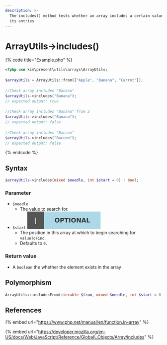```yaml
---
description: >-
  The includes() method tests whether an array includes a certain value among
  its entries
---
```


# ArrayUtils-&gt;includes\(\)

{% code title="Example.php" %}
```php
<?php use kim\present\utils\arrays\ArrayUtils;

$arrayUtils = ArrayUtils::from(["Apple", "Banana", "Carrot"]);

//Check array includes "Banana"
$arrayUtils->includes("Banana");
// expected output: true

//Check array includes "Banana" from 2
$arrayUtils->includes("Banana");
// expected output: false

//Check array includes "Baccon"
$arrayUtils->includes("Baccon");
// expected output: false
```
{% endcode %}

## Syntax

```php
$arrayUtils->includes(mixed $needle, int $start = 0) : bool;
```

### Parameter

* `$needle`
  * The value to search for.
* `$start` ![](../.gitbook/assets/badge_optional.svg) 
  *  The position in this array at which to begin searching for `valueToFind`.
  *  Defaults to `0`.

### Return value

* A `boolean` the whether the element exists in the array

## Polymorphism

```php
ArrayUtils::includesFrom(iterable $from, mixed $needle, int $start = 0) : bool;
```

## References

{% embed url="https://www.php.net/manual/en/function.in-array" %}

{% embed url="https://developer.mozilla.org/en-US/docs/Web/JavaScript/Reference/Global\_Objects/Array/includes" %}



